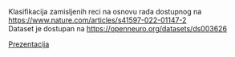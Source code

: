 Klasifikacija zamisljenih reci na osnovu rada dostupnog na https://www.nature.com/articles/s41597-022-01147-2 <br>
Dataset je dostupan na https://openneuro.org/datasets/ds003626 
<p><a href="https://docs.google.com/presentation/d/1IUqKTao5Vk9hWMpbk23CuDG5P2WHhy7vSY18sKCi_Bk/edit?usp=sharing"> Prezentacija </a> </p>


